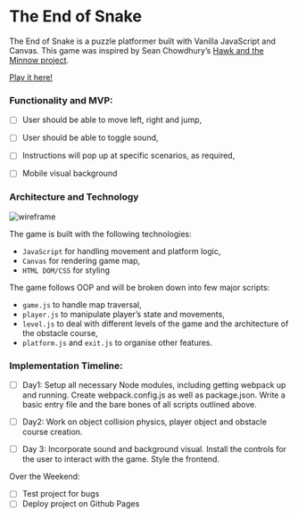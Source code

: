 # The End of Snake

The End of Snake is a puzzle platformer built with Vanilla JavaScript and Canvas.
This game was inspired by Sean Chowdhury’s [Hawk and the Minnow project](https://github.com/seanchowdhury/hawk-and-the-minnow).

[Play it here!](http://muhammed-imtiyaz.com/the-end-of-snake/)

### Functionality and MVP:
- [ ] User should be able to move left, right and jump,
- [ ] User should be able to toggle sound,
- [ ] Instructions will pop up at specific scenarios, as required,
- [ ] Mobile visual background


### Architecture and Technology

![wireframe](/app/assets/images/wireframe.png)


The game is built with the following technologies:

- `JavaScript` for handling movement and platform logic,
- `Canvas` for rendering game map,
- `HTML DOM/CSS` for styling

The game follows OOP and will be broken down into few major scripts:

- `game.js` to handle map traversal,
- `player.js` to manipulate player’s state and movements,
- `level.js` to deal with different levels of the game and the architecture of the obstacle course,
- `platform.js` and `exit.js` to organise other features.

### Implementation Timeline:

- [ ] Day1:  Setup all necessary Node modules, including getting webpack up and running. Create webpack.config.js as well as package.json. Write a basic entry file and the bare bones of all scripts outlined above.

- [ ] Day2: Work on object collision physics, player object and obstacle course creation.

- [ ] Day 3: Incorporate sound and background visual. Install the controls for the user to interact with the game. Style the frontend.

Over the Weekend:
 - [ ] Test project for bugs
 - [ ] Deploy project on Github Pages
